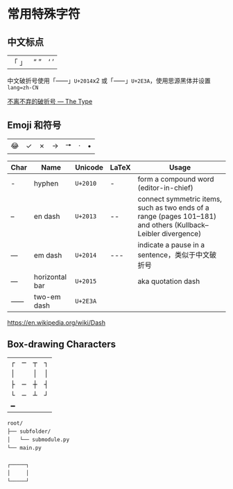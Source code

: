 # 常用特殊字符

## 中文标点

<table>
    <tbody>
        <tr>
            <td class="cn-font" lang="zh-CN">「 」</td>
            <td class="cn-font" lang="zh-CN">“ ”</td>
            <td class="cn-font" lang="zh-CN">‘ ’</td>
        </tr>
    </tbody>
</table>

中文破折号使用「<span class="cn-font" lang="zh-CN">——</span>」`U+2014`x2 或「<span class="cn-font" lang="zh-CN">⸺</span>」`U+2E3A`，使用思源黑体并设置 `lang=zh-CN`

[不离不弃的破折号 — The Type](https://www.thetype.com/2019/03/14918/)

## Emoji 和符号

<table>
    <tbody>
        <tr>
            <td>😂</td>
            <td>✓</td>
            <td>✗</td>
            <td title="U+2192, Rightwards arrow">→</td>
            <td title="U+1f816, Rightwards arrow with equilateral arrowhead">🠖</td>
            <td title="middle dot">·</td>
            <td title="bullet">•</td>
        </tr>
    </tbody>
</table>

<table>
    <thead>
        <tr>
            <th>Char</th>
            <th>Name</th>
            <th>Unicode</th>
            <th>LaTeX</th>
            <th>Usage</th>
        </tr>
    </thead>
    <tbody>
        <tr>
            <td>-</td>
            <td>hyphen</td>
            <td><code>U+2010</code></td>
            <td>-</td>
            <td>form a compound word (editor-in-chief)</td>
        </tr>
        <tr>
            <td>–</td>
            <td>en dash</td>
            <td><code>U+2013</code></td>
            <td>--</td>
            <td>connect symmetric items, such as two ends of a range (pages 101–181) and others (Kullback–Leibler divergence)</td>
        </tr>
        <tr>
            <td>—</td>
            <td>em dash</td>
            <td><code>U+2014</code></td>
            <td>---</td>
            <td>indicate a pause in a sentence，类似于中文破折号</td>
        </tr>
        <tr>
            <td>―</td>
            <td>horizontal bar</td>
            <td><code>U+2015</code></td>
            <td></td>
            <td>aka quotation dash</td>
        </tr>
        <tr>
            <td>⸺</td>
            <td>two-em dash</td>
            <td><code>U+2E3A</code></td>
            <td></td>
            <td></td>
        </tr>
    </tbody>
</table>

<https://en.wikipedia.org/wiki/Dash>

## Box-drawing Characters

<table style="font-family: Consolas, monospace">
    <tbody>
        <tr>
            <td>┌</td>
            <td>─</td>
            <td>┬</td>
            <td>┐</td>
        </tr>
        <tr>
            <td>│</td>
            <td></td>
            <td>│</td>
            <td>│</td>
        </tr>
        <tr>
            <td>├</td>
            <td>─</td>
            <td>┼</td>
            <td>┤</td>
        </tr>
        <tr>
            <td>└</td>
            <td>─</td>
            <td>┴</td>
            <td>┘</td>
        </tr>
        <tr>
            <td>━</td>
        </tr>
    </tbody>
</table>

<pre style="line-height: 1.2rem"><code>root/
├── subfolder/
│   └── submodule.py
└── main.py

┌─────┐
│     │
└─────┘</code></pre>
